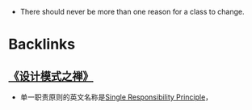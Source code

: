 - There should never be more than one reason for a class to change.

# Backlinks
## [《设计模式之禅》](<《设计模式之禅》.md>)
- 单一职责原则的英文名称是[Single Responsibility Principle](<Single Responsibility Principle.md>)，

